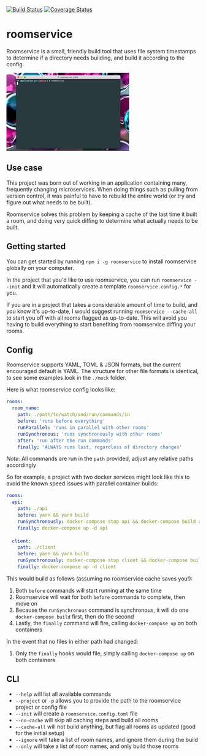 [![Build Status](https://travis-ci.org/curtiswilkinson/roomservice.svg?branch=master)](https://travis-ci.org/curtiswilkinson/roomservice)
[![Coverage Status](https://coveralls.io/repos/github/curtiswilkinson/roomservice/badge.svg?branch=master)](https://coveralls.io/github/curtiswilkinson/roomservice?branch=master)

# roomservice

Roomservice is a small, friendly build tool that uses file system timestamps to
determine if a directory needs building, and build it according to the config.

![Roomservice Example](https://raw.githubusercontent.com/curtiswilkinson/roomservice/master/images/example.gif)

## Use case

This project was born out of working in an application containing many,
frequently changing microservices. When doing things such as pulling from
version control, it was painful to have to rebuild the entire world (or try and
figure out what needs to be built).

Roomservice solves this problem by keeping a cache of the last time it built a
room, and doing very quick diffing to determine what actually needs to be built.

## Getting started

You can get started by running `npm i -g roomservice` to install roomservice
globally on your computer.

In the project that you'd like to use roomservice, you can run `roomservice
--init` and it will automatically create a template `roomservice.config.*` for
you.

If you are in a project that takes a considerable amount of time to build, and
you know it's up-to-date, I would suggest running `roomservice --cache-all` to
start you off with all rooms flagged as up-to-date. This will avoid you having
to build everything to start benefiting from roomservice diffing your rooms.

## Config

Roomservice supports YAML, TOML & JSON formats, but the current encouraged
default is YAML. The structure for other file formats is identical, to see some
examples look in the `./mock` folder.

Here is what roomservice config looks like:

```yaml
rooms:
  room_name:
    path: ./path/to/watch/and/run/commands/in
    before: 'runs before everything'
    runParallel: 'runs in parallel with other rooms'
    runSynchronous: 'runs synchronously with other rooms'
    after: 'run after the run commands'
    finally: 'ALWAYS runs last, regardless of directory changes'
```

_Note:_ All commands are run in the `path` provided, adjust any relative paths
accordingly

So for example, a project with two docker services might look like this to avoid
the known speed issues with parallel container builds:

```yaml
rooms:
  api:
    path: ./api
    before: yarn && yarn build
    runSynchronously: docker-compose stop api && docker-compose build api
    finally: docker-compose up -d api

  client:
    path: ./client
    before: yarn && yarn build
    runSynchronously: docker-compose stop client && docker-compose build client
    finally: docker-compose up -d client
```

This would build as follows (assuming no roomservice cache saves you!):

1. Both `before` commands will start running at the same time
2. Roomservice will wait for both `before` commands to complete, then move on
3. Because the `runSynchronous` command is synchronous, it will do one
   `docker-compose build` first, then do the second
4. Lastly, the `finally` command will fire, calling `docker-compose up` on both
   containers

In the event that no files in either path had changed:

1. Only the `finally` hooks would file, simply calling `docker-compose up` on
   both containers

## CLI

* `--help` will list all available commands
* `--project` or `-p` allows you to provide the path to the roomservice project
  or config file
* `--init` will create a `roomservice.config.toml` file
* `--no-cache` will skip all caching steps and build all rooms
* `--cache-all` will not build anything, but flag all rooms as updated (good for
  the initial setup)
* `--ignore` will take a list of room names, and ignore them during the build
* `--only` will take a list of room names, and only build those rooms
